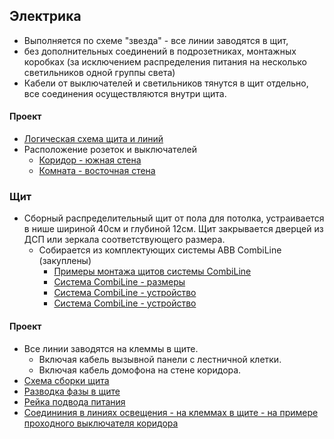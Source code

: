 ## Электрика
* Выполняется по схеме "звезда" - все линии заводятся в щит, 
* без дополнительных соединений в подрозетниках, монтажных коробках (за исключением распределения питания на несколько светильников одной группы света)
* Кабели от выключателей и светильников тянутся в щит отдельно, все соединения осуществляются внутри щита. 

#### Проект
* [Логическая схема щита и линий](tree.svg)
* Расположение розеток и выключателей
  * [Коридор - южная стена](2d_plans/e__corridor__s__outlets.png)
  * [Комната - восточная стена](2d_plans/e__room__e__outlets.png)


### Щит
* Сборный распределительный щит от пола для потолка, устраивается в нише шириной 40см и глубиной 12см. Щит закрывается дверцей из ДСП или зеркала соответствующего размера.
  * Собирается из комплектующих системы ABB CombiLine (закуплены)
    * [Примеры монтажа щитов системы CombiLine](https://cs-cs.net/shhity-na-baze-edfwr-panelej-primery-montazha)
    * [Система CombiLine - размеры](https://cs-cs.net/shhity-na-baze-edfwr-panelej-primery-montazha)
    * [Система CombiLine - устройство](https://cs-cs.net/shhity-dlya-elektriki-edf)
    * [Система CombiLine - устройство](https://cs-cs.net/shhity-edf-wr)

#### Проект
* Все линии заводятся на клеммы в щите.
  * Включая кабель вызывной панели с лестничной клетки.  
  * Включая кабель домофона на стене коридора.  
* [Схема сборки щита](distribution_box/distribution_box_layout.svg)
* [Разводка фазы в щите](distribution_box/wiring_05_L.svg)
* [Рейка подвода питания](distribution_box/wiring_10_power_ingress.svg)
* [Соедининия в линиях освещения - на клеммах в щите - на примере проходного выключателя коридора](distribution_box/wiring_80_3_way_switch.svg)
